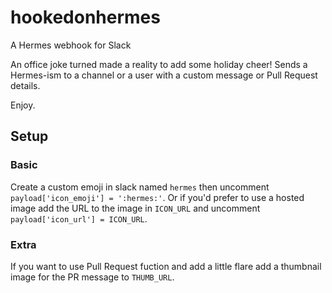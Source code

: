 # hookedonhermes
A Hermes webhook for Slack

An office joke turned made a reality to add some holiday cheer!
Sends a Hermes-ism to a channel or a user with a custom message
or Pull Request details.

Enjoy.

## Setup
### Basic
Create a custom emoji in slack named `hermes` then uncomment `payload['icon_emoji'] = ':hermes:'`.
Or if you'd prefer to use a hosted image add the URL to the image in `ICON_URL` and uncomment
`payload['icon_url'] = ICON_URL`.

### Extra
If you want to use Pull Request fuction and add a little flare add a thumbnail image
for the PR message to `THUMB_URL`.
